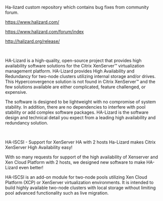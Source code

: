 Ha-lizard custom repository which contains bug fixes from community forum.

https://www.halizard.com/

https://www.halizard.com/forum/index

http://halizard.org/release/

<br />

HA-Lizard is a high-quality, open-source project that provides high availability software solutions for the Citrix XenServer™ virtualization management platform. HA-Lizard provides High Availability and Redundancy for two-node clusters utilizing internal storage and/or drives. This Hyperconvergence solution is not found in Citrix XenServer™ and the few solutions available are either complicated, feature challenged, or expensive.

The software is designed to be lightweight with no compromise of system stability. In addition, there are no dependencies to interfere with pool stability or add complex software packages. HA-Lizard is the software design and technical detail you expect from a leading high availability and redundancy solution.

<br />

HA-ISCSI - Support for XenServer HA with 2 hosts
Ha-Lizard makes Citrix XenServer High Availability easy! 

With so many requests for support of the high availability of Xenserver and Xen Cloud Platform with 2 hosts, we designed new software to make HA-Lizard even better!

HA-ISCSI is an add-on module for two-node pools utilizing Xen Cloud Platform (XCP) or XenServer virtualization environments. It is intended to build highly available two-node clusters with local storage without limiting pool advanced functionality such as live migration.
